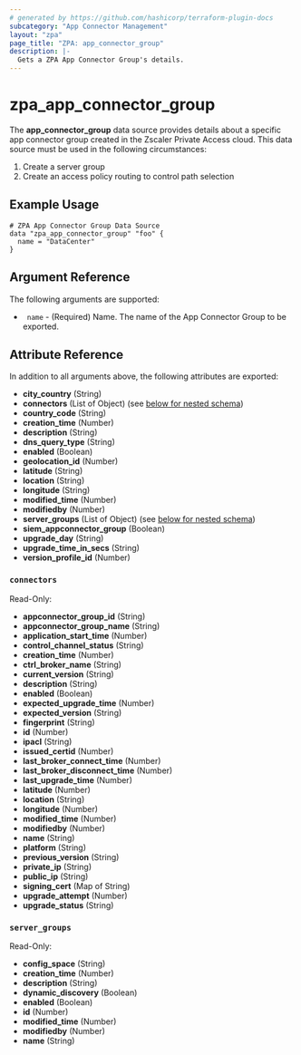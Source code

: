 ```yaml
---
# generated by https://github.com/hashicorp/terraform-plugin-docs
subcategory: "App Connector Management"
layout: "zpa"
page_title: "ZPA: app_connector_group"
description: |-
  Gets a ZPA App Connector Group's details.
---
```


# zpa_app_connector_group

The **app_connector_group** data source provides details about a specific app connector group created in the Zscaler Private Access cloud.
This data source must be used in the following circumstances: 
1. Create a server group
2. Create an access policy routing to control path selection

## Example Usage

```hcl
# ZPA App Connector Group Data Source
data "zpa_app_connector_group" "foo" {
  name = "DataCenter"
}
```

## Argument Reference

The following arguments are supported:

* ` name` - (Required) Name. The name of the App Connector Group to be exported.

## Attribute Reference

In addition to all arguments above, the following attributes are exported:

- **city_country** (String)
- **connectors** (List of Object) (see [below for nested schema](#nestedatt--connectors))
- **country_code** (String)
- **creation_time** (Number)
- **description** (String)
- **dns_query_type** (String)
- **enabled** (Boolean)
- **geolocation_id** (Number)
- **latitude** (String)
- **location** (String)
- **longitude** (String)
- **modified_time** (Number)
- **modifiedby** (Number)
- **server_groups** (List of Object) (see [below for nested schema](#nestedatt--server_groups))
- **siem_appconnector_group** (Boolean)
- **upgrade_day** (String)
- **upgrade_time_in_secs** (String)
- **version_profile_id** (Number)

<a id="nestedatt--connectors"></a>
### `connectors`

Read-Only:

- **appconnector_group_id** (String)
- **appconnector_group_name** (String)
- **application_start_time** (Number)
- **control_channel_status** (String)
- **creation_time** (Number)
- **ctrl_broker_name** (String)
- **current_version** (String)
- **description** (String)
- **enabled** (Boolean)
- **expected_upgrade_time** (Number)
- **expected_version** (String)
- **fingerprint** (String)
- **id** (Number)
- **ipacl** (String)
- **issued_certid** (Number)
- **last_broker_connect_time** (Number)
- **last_broker_disconnect_time** (Number)
- **last_upgrade_time** (Number)
- **latitude** (Number)
- **location** (String)
- **longitude** (Number)
- **modified_time** (Number)
- **modifiedby** (Number)
- **name** (String)
- **platform** (String)
- **previous_version** (String)
- **private_ip** (String)
- **public_ip** (String)
- **signing_cert** (Map of String)
- **upgrade_attempt** (Number)
- **upgrade_status** (String)


<a id="nestedatt--server_groups"></a>
### `server_groups`

Read-Only:

- **config_space** (String)
- **creation_time** (Number)
- **description** (String)
- **dynamic_discovery** (Boolean)
- **enabled** (Boolean)
- **id** (Number)
- **modified_time** (Number)
- **modifiedby** (Number)
- **name** (String)


